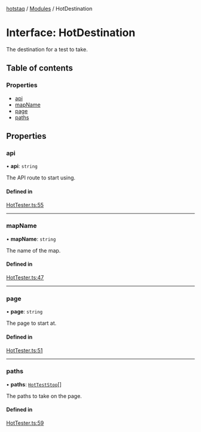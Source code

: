 [hotstaq](../README.md) / [Modules](../modules.md) / HotDestination

# Interface: HotDestination

The destination for a test to take.

## Table of contents

### Properties

- [api](HotDestination.md#api)
- [mapName](HotDestination.md#mapname)
- [page](HotDestination.md#page)
- [paths](HotDestination.md#paths)

## Properties

### api

• **api**: `string`

The API route to start using.

#### Defined in

[HotTester.ts:55](https://github.com/OurFreeLight/HotStaq/blob/1bc3620/src/HotTester.ts#L55)

___

### mapName

• **mapName**: `string`

The name of the map.

#### Defined in

[HotTester.ts:47](https://github.com/OurFreeLight/HotStaq/blob/1bc3620/src/HotTester.ts#L47)

___

### page

• **page**: `string`

The page to start at.

#### Defined in

[HotTester.ts:51](https://github.com/OurFreeLight/HotStaq/blob/1bc3620/src/HotTester.ts#L51)

___

### paths

• **paths**: [`HotTestStop`](HotTestStop.md)[]

The paths to take on the page.

#### Defined in

[HotTester.ts:59](https://github.com/OurFreeLight/HotStaq/blob/1bc3620/src/HotTester.ts#L59)
